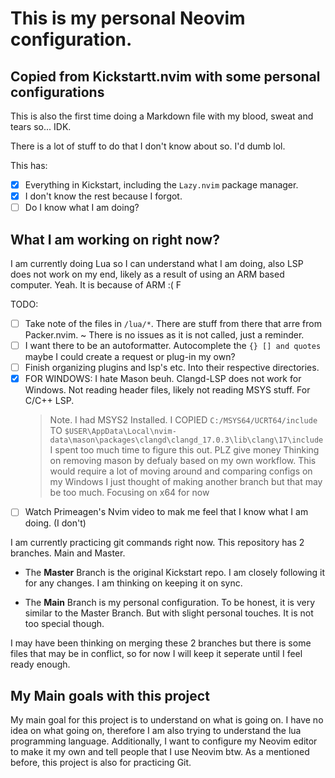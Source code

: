 # This is my personal Neovim configuration.
## Copied from Kickstartt.nvim with some personal configurations

This is also the first time doing a Markdown file with my blood, sweat and tears so... IDK.

There is a lot of stuff to do that I don't know about so. I'd dumb lol.

This has:

- [x] Everything in Kickstart, including the `Lazy.nvim` package manager.
- [x] I don't know the rest because I forgot.
- [ ] Do I know what I am doing?

## What I am working on right now?

I am currently doing Lua so I can understand what I am doing, also LSP does not work on my end, likely as a result of using an ARM based computer. Yeah. It is because of ARM :( F

TODO:
- [ ] Take note of the files in `/lua/*`. There are stuff from there that arre from Packer.nvim. ~ There is no issues as it is not called, just a reminder.
- [ ] I want there to be an autoformatter. Autocomplete the `{} [] and quotes` maybe I could create a request or plug-in my own?
- [ ] Finish organizing plugins and lsp's etc. Into their respective directories.
- [x] FOR WINDOWS: I hate Mason beuh. Clangd-LSP does not work for Windows. Not reading header files, likely not reading MSYS stuff. For C/C++ LSP.
  > Note. I had MSYS2 Installed. I COPIED `C:/MSYS64/UCRT64/include` TO `$USER\AppData\Local\nvim-data\mason\packages\clangd\clangd_17.0.3\lib\clang\17\include`
  > I spent too much time to figure this out. PLZ give money
  > Thinking on removing mason by defualy based on my own workflow. This would require a lot of moving around and comparing configs on my Windows
    > I just thought of making another branch but that may be too much. Focusing on x64 for now
- [ ] Watch Primeagen's Nvim video to mak me feel that I know what I am doing. (I don't) 

I am currently practicing git commands right now. This repository has 2 branches. Main and Master. 

- The **Master** Branch is the original Kickstart repo. I am closely following it for any changes. I am thinking on keeping it on sync.

- The **Main** Branch is my personal configuration. To be honest, it is very similar to the Master Branch. But with slight personal touches. It is not too special though.

I may have been thinking on merging these 2 branches but there is some files that may be in conflict, so for now I will keep it seperate until I feel ready enough.

## My Main goals with this project

My main goal for this project is to understand on what is going on. I have no idea on what going on, therefore I am also trying to understand the lua programming language. Additionally, I want to configure my Neovim editor to make it my own and tell people that I use Neovim btw. As a mentioned before, this project is also for practicing Git.
